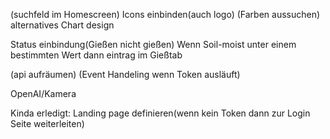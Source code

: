 (suchfeld im Homescreen)
Icons einbinden(auch logo)
(Farben aussuchen)
alternatives Chart design

Status einbindung(Gießen nicht gießen)
    Wenn Soil-moist unter einem bestimmten Wert dann eintrag im Gießtab


(api aufräumen)
(Event Handeling wenn Token ausläuft)





OpenAI/Kamera








Kinda erledigt:
    Landing page definieren(wenn kein Token dann zur Login Seite weiterleiten)